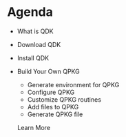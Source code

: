 # Agenda

* What is QDK 
* Download QDK 
* Install QDK 
* Build Your Own QPKG

  * Generate environment for QPKG
  * Configure QPKG
  * Customize QPKG routines
  * Add files to QPKG
  * Generate QPKG file

  Learn More

